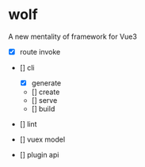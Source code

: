 # wolf

A new mentality of framework for Vue3

- [x] route invoke

- [] cli

  - [x] generate
  - [] create
  - [] serve
  - [] build

- [] lint

- [] vuex model

- [] plugin api
